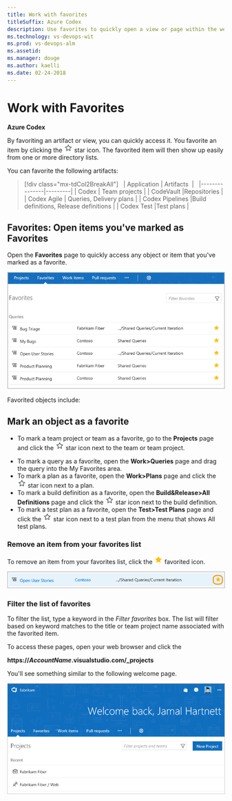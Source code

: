 ```yaml
---
title: Work with favorites 
titleSuffix: Azure Codex 
description: Use favorites to quickly open a view or page within the web portal for Azure Codex, CodeVault, Codex Agile, or Codex Pipelines  
ms.technology: vs-devops-wit
ms.prod: vs-devops-alm
ms.assetid: 
ms.manager: douge
ms.author: kaelli
ms.date: 02-24-2018
---
```


# Work with Favorites  

**Azure Codex**  

By favoriting an artifact or view, you can quickly access it. You favorite an item by clicking the ![favorites](../../_img/icons/icon-favorite-star.png) star icon. The favorited item will then show up easily from one or more directory lists.  

You can favorite the following artifacts:

> [!div class="mx-tdCol2BreakAll"]  
> | Application | Artifacts  |   
> |---------------|---------| 
> | Codex | Team projects |
> | CodeVault |Repositories | 
> | Codex Agile | Queries, Delivery plans |
> | Codex Pipelines |Build definitions, Release definitions | 
> | Codex Test |Test plans | 
 

<a id="favorites">  </a>
## Favorites: Open items you've marked as Favorites  

Open the **Favorites** page to quickly access any object or item that you've marked as a favorite. 

<img src="../../user-guide/_img/account-home-favorites.png" alt="Account home, Favorites page" style="border: 1px solid #CCCCCC;" />   

Favorited objects include:

 

## Mark an object as a favorite 

- To mark a team project or team as a favorite, go to the **Projects** page and click the ![favorites](../../_img/icons/icon-favorite-star.png) star icon next to the team or team project.   
<!--- Not supported at account level: To mark a git branch as a favorite, open the **Code>Branches** page and click the ![favorites](../../_img/icons/icon-favorite-star.png) star icon next to the branch you want to add.  -->  
- To mark a query as a favorite, open the **Work>Queries** page and drag the query into the My Favorites area. 
- To mark a plan as a favorite, open the **Work>Plans** page and click the ![favorites](../../_img/icons/icon-favorite-star.png) star icon next to a plan.  
- To mark a build definition as a favorite, open the **Build&Release>All Definitions** page and click the ![favorites](../../_img/icons/icon-favorite-star.png) star icon next to the build definition.    
- To mark a test plan as a favorite, open the **Test>Test Plans** page and click the ![favorites](../../_img/icons/icon-favorite-star.png) star icon next to a test plan from the menu that shows All test plans. 

### Remove an item from your favorites list 
To remove an item from your favorites list, click the ![favorited icon](../../_img/icons/icon-favorited.png) favorited icon. 

<img src="../../user-guide/_img/account-home-remove-from-favorites.png" alt="Account home, Favorites page" style="border: 1px solid #CCCCCC;" />   

### Filter the list of favorites  

To filter the list, type a keyword in the *Filter favorites* box. The list will filter based on keyword matches to the title or team project name associated with the favorited item. 


To access these pages, open your web browser and click the  

<b>https://<i>AccountName</i>.visualstudio.com/_projects</b>


You'll see something similar to the following welcome page.

<img src="../../user-guide/_img/account-home-welcome.png" alt="Account home, Projects page" style="border: 1px solid #CCCCCC;" />   

 
 


